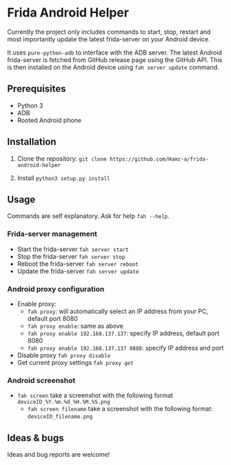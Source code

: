 # Frida Android Helper

Currently the project only includes commands to start, stop, restart and most importantly update
the latest frida-server on your Android device.

It uses `pure-python-adb` to interface with the ADB server. The latest Android frida-server is fetched from GitHub
release page using the GitHub API. This is then installed on the Android device using `fah server update` command.


## Prerequisites
- Python 3
- ADB
- Rooted Android phone


## Installation
1. Clone the repository: `git clone https://github.com/Hamz-a/frida-android-helper`

2. Install `python3 setup.py install`


## Usage

Commands are self explanatory. Ask for help `fah --help`.

### Frida-server management

- Start the frida-server `fah server start`
- Stop the frida-server `fah server stop`
- Reboot the frida-server `fah server reboot`
- Update the frida-server `fah server update`

### Android proxy configuration

- Enable proxy:
    - `fah proxy`: will automatically select an IP address from your PC, default port 8080
    - `fah proxy enable`: same as above
    - `fah proxy enable 192.168.137.137`: specify IP address, default port 8080
    - `fah proxy enable 192.168.137.137 8888`: specify IP address and port
- Disable proxy `fah proxy disable`
- Get current proxy settings `fah proxy get`


### Android screenshot
- `fah screen` take a screenshot with the following format `deviceID_%Y.%m.%d_%H.%M.%S.png`
    - `fah screen filename` take a screenshot with the following format: `deviceID_filename.png`
    

## Ideas & bugs
Ideas and bug reports are welcome! 
